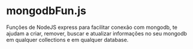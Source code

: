 # mongodbFun.js
Funções de NodeJS express para facilitar conexão com mongodb, te ajudam a criar, remover, buscar e atualizar informações no seu mongodb em qualquer collections e em qualquer database.
